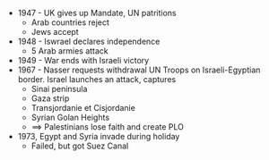 - 1947 - UK gives up Mandate, UN patritions
  - Arab countries reject
  - Jews accept
- 1948 - Iswrael declares independence
  - 5 Arab armies attack
- 1949 - War ends with Israeli victory
- 1967 - Nasser requests withdrawal UN Troops on Israeli-Egyptian border. Israel launches an attack, captures
  - Sinai peninsula
  - Gaza strip
  - Transjordanie et Cisjordanie
  - Syrian Golan Heights
  - ==> Palestinians lose faith and create PLO
- 1973, Egypt and Syria invade during holiday
  - Failed, but got Suez Canal
